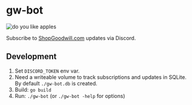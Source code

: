 # gw-bot

![do you like apples](https://media2.giphy.com/media/v1.Y2lkPTc5MGI3NjExdW54N2V3Mmw5M2U5MzJlazA0emV3bTl6eXZyaGJwbjhyMGVzb2pmMiZlcD12MV9pbnRlcm5hbF9naWZfYnlfaWQmY3Q9Zw/7M6Ih6SPNfAIg/giphy.gif)

Subscribe to [ShopGoodwill.com](https://shopgoodwill.com/) updates via Discord.

## Development

1. Set `DISCORD_TOKEN` env var.
2. Need a writeable volume to track subscriptions and updates in SQLite. By default `./gw-bot.db` is created.
3. Build: `go build`
4. Run: `./gw-bot` (or `./gw-bot -help` for options)
